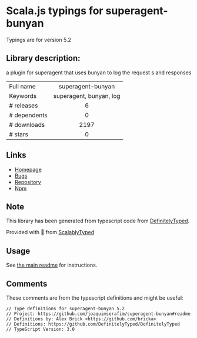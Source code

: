 
# Scala.js typings for superagent-bunyan

Typings are for version 5.2

## Library description:
a plugin for superagent that uses bunyan to log the request s and responses

|                    |                 |
| ------------------ | :-------------: |
| Full name          | superagent-bunyan |
| Keywords           | superagent, bunyan, log |
| # releases         | 6 |
| # dependents       | 0 |
| # downloads        | 2197 |
| # stars            | 0 |

## Links
- [Homepage](https://github.com/joaquimserafim/superagent-bunyan#readme)
- [Bugs](https://github.com/joaquimserafim/superagent-bunyan/issues)
- [Repository](https://github.com/joaquimserafim/superagent-bunyan)
- [Npm](https://www.npmjs.com/package/superagent-bunyan)
    


## Note
This library has been generated from typescript code from [DefinitelyTyped](https://definitelytyped.org).

Provided with :purple_heart: from [ScalablyTyped](https://github.com/oyvindberg/ScalablyTyped)

## Usage
See [the main readme](../../readme.md) for instructions.

## Comments

These comments are from the typescript definitions and might be useful:
```
// Type definitions for superagent-bunyan 5.2
// Project: https://github.com/joaquimserafim/superagent-bunyan#readme
// Definitions by: Alex Brick <https://github.com/bricka>
// Definitions: https://github.com/DefinitelyTyped/DefinitelyTyped
// TypeScript Version: 3.0

```

